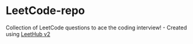 # LeetCode-repo
Collection of LeetCode questions to ace the coding interview! - Created using [LeetHub v2](https://github.com/arunbhardwaj/LeetHub-2.0)
